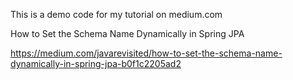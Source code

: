 This is a demo code for my tutorial on medium.com

How to Set the Schema Name Dynamically in Spring JPA

https://medium.com/javarevisited/how-to-set-the-schema-name-dynamically-in-spring-jpa-b0f1c2205ad2

